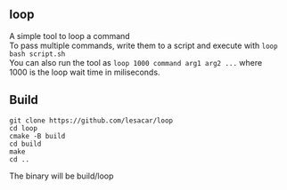 ## loop
A simple tool to loop a command\
To pass multiple commands, write them to a script and execute with ```loop bash script.sh```\
You can also run the tool as ```loop 1000 command arg1 arg2 ...``` where\
1000 is the loop wait time in miliseconds. 

## Build
```
git clone https://github.com/lesacar/loop
cd loop
cmake -B build
cd build
make
cd ..
```
The binary will be build/loop

